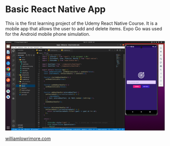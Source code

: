 # Basic React Native App
This is the first learning project of the Udemy React Native Course.  It is a mobile app that allows the user to add and delete items.  Expo Go was used for the Android mobile phone simulation.<br>

<img src='assets/images/devScrenShot.png' alt='example' />

[williamlowrimore.com](https://www.williamlowrimore.com)